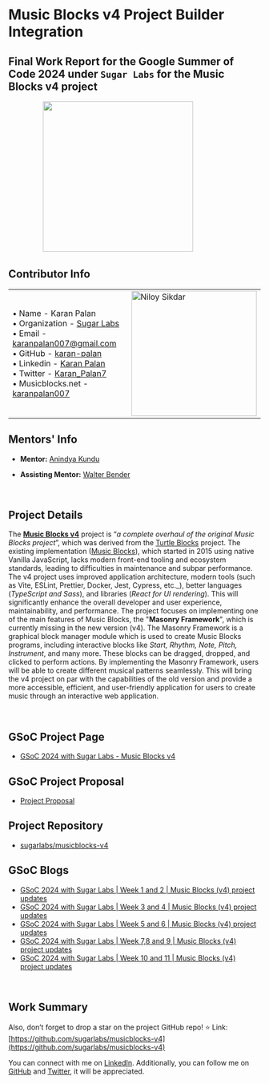 # Music Blocks v4 Project Builder Integration

## Final Work Report for the Google Summer of Code 2024 under `Sugar Labs` for the Music Blocks v4 project

<p align="center">
<img src="https://github.com/user-attachments/assets/8d30793e-af8c-4ea3-af39-914392df416e" height="300px">
&nbsp;&nbsp;&nbsp;&nbsp;&nbsp;&nbsp;&nbsp;&nbsp;&nbsp;&nbsp;&nbsp;&nbsp;&nbsp;&nbsp;&nbsp;&nbsp;
</p>

## Contributor Info

<div container>
<table>

<tr>
<td width="600px">
&#8226; Name - Karan Palan <br />
&#8226; Organization - <a href="https://github.com/sugarlabs" target="_blank">Sugar Labs</a><br />
&#8226; Email - <a href="mailto:karanpalan007@gmail.com" target="_blank">karanpalan007@gmail.com</a><br />
&#8226; GitHub - <a href="https://github.com/karan-palan" target="_blank">karan-palan</a><br />
&#8226; Linkedin - <a href="https://www.linkedin.com/in/karan-palan-476472289/" target="_blank">Karan Palan</a><br />
&#8226; Twitter - <a href="https://x.com/Karan_Palan7" target="_blank">Karan_Palan7</a><br />
&#8226; Musicblocks.net - <a href="https://musicblocks.net/author/karanpalan007/" target="_blank">karanpalan007</a><br />
</td>
<td>
<a href="https://github.com/karan-palan"><img src="https://media.licdn.com/dms/image/v2/D5603AQFd4DwGD9a1Ig/profile-displayphoto-shrink_400_400/profile-displayphoto-shrink_400_400/0/1718489510177?e=1730937600&v=beta&t=DDGAvTzZSVJQVJjI5ZnCR8wO4qtnGLGjd01vKmxx_IU" height="250px" width="250px;" alt="Niloy Sikdar"/></a>
</td>
</tr>
</table>
</div>

## Mentors' Info

- **Mentor:** [Anindya Kundu](https://github.com/meganindya)

- **Assisting Mentor:** [Walter Bender](https://github.com/walterbender)

<br />

## Project Details

The [**Music Blocks v4**](https://github.com/sugarlabs/musicblocks-v4) project is “_a complete overhaul of the original Music Blocks project_”, which was derived from the [Turtle Blocks](https://github.com/sugarlabs/turtleblocksjs) project. The existing implementation ([Music Blocks](https://github.com/sugarlabs/musicblocks)), which started in 2015 using native Vanilla JavaScript, lacks modern front-end tooling and ecosystem standards, leading to difficulties in maintenance and subpar performance. The v4 project uses improved application architecture, modern tools (such as Vite, ESLint, Prettier, Docker, Jest, Cypress, etc._), better languages (_TypeScript and Sass_), and libraries (_React for UI rendering_). This will significantly enhance the overall developer and user experience, maintainability, and performance. The project focuses on implementing one of the main features of Music Blocks, the "**Masonry Framework**", which is currently missing in the new version (v4). The Masonry Framework is a graphical block manager module which is used to create Music Blocks programs, including interactive blocks like _Start, Rhythm, Note, Pitch, Instrument_, and many more. These blocks can be dragged, dropped, and clicked to perform actions. By implementing the Masonry Framework, users will be able to create different musical patterns seamlessly. This will bring the v4 project on par with the capabilities of the old version and provide a more accessible, efficient, and user-friendly application for users to create music through an interactive web application.

<br />

## GSoC Project Page

- [GSoC 2024 with Sugar Labs - Music Blocks v4](https://summerofcode.withgoogle.com/programs/2024/projects/5g3Db6sI)

## GSoC Project Proposal

- [Project Proposal](https://github.com/Karan-Palan/GSoC-2024/blob/main/KaranGSoCAcceptedProp.pdf)

## Project Repository

- [sugarlabs/musicblocks-v4](https://github.com/sugarlabs/musicblocks-v4)

## GSoC Blogs

- [GSoC 2024 with Sugar Labs | Week 1 and 2 | Music Blocks (v4) project updates](https://musicblocks.net/2024/06/19/gsoc-2024-with-sugar-labs-community-bonding-week-1-2-music-blocks-v4-project-updates/)
- [GSoC 2024 with Sugar Labs | Week 3 and 4 | Music Blocks (v4) project updates](https://musicblocks.net/2024/06/27/gsoc-2024-with-sugar-labs-week-3-4-music-blocks-v4-project-updates/)
- [GSoC 2024 with Sugar Labs | Week 5 and 6 | Music Blocks (v4) project updates](https://musicblocks.net/2024/07/11/gsoc-2024-with-sugar-labs-week-5-6-music-blocks-v4-project-updates/)
- [GSoC 2024 with Sugar Labs | Week 7,8 and 9 | Music Blocks (v4) project updates](https://musicblocks.net/2024/07/30/gsoc-2024-with-sugar-labs-week-78-9-music-blocks-v4-project-updates/)
- [GSoC 2024 with Sugar Labs | Week 10 and 11 | Music Blocks (v4) project updates](https://musicblocks.net/2024/09/06/gsoc-2024-with-sugar-labs-week-10-and-11-music-blocks-v4-project-updates/)
    

<br />

## Work Summary



Also, don’t forget to drop a star on the project GitHub repo! ⭐
Link: [https://github.com/sugarlabs/musicblocks-v4](https://github.com/sugarlabs/musicblocks-v4)

You can connect with me on [LinkedIn](https://www.linkedin.com/in/niloysikdar). Additionally, you can follow me on [GitHub](https://github.com/niloysikdar) and [Twitter](https://twitter.com/niloysikdar_), it will be appreciated.
